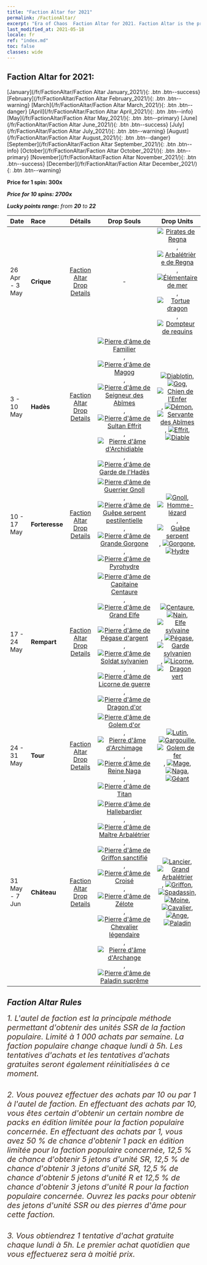 ```yaml
---
title: "Faction Altar for 2021"
permalink: /FactionAltar/
excerpt: "Era of Chaos  Faction Altar for 2021. Faction Altar is the primary method for obtaining SSR units from the popular faction. Limited to 1,000 purchases each week. The popular faction changes at 05:00 every Monday. Purchase attempts and free purchase attempts will also reset then."
last_modified_at: 2021-05-18
locale: fr
ref: "index.md"
toc: false
classes: wide
---
```


##  Faction Altar for **2021:**

  [January](/fr/FactionAltar/Faction Altar January_2021/){: .btn .btn--success} [February](/fr/FactionAltar/Faction Altar February_2021/){: .btn .btn--warning} [March](/fr/FactionAltar/Faction Altar March_2021/){: .btn .btn--danger} [April](/fr/FactionAltar/Faction Altar April_2021/){: .btn .btn--info} [May](/fr/FactionAltar/Faction Altar May_2021/){: .btn .btn--primary} [June](/fr/FactionAltar/Faction Altar June_2021/){: .btn .btn--success} [July](/fr/FactionAltar/Faction Altar July_2021/){: .btn .btn--warning} [August](/fr/FactionAltar/Faction Altar August_2021/){: .btn .btn--danger} [September](/fr/FactionAltar/Faction Altar September_2021/){: .btn .btn--info} [October](/fr/FactionAltar/Faction Altar October_2021/){: .btn .btn--primary} [November](/fr/FactionAltar/Faction Altar November_2021/){: .btn .btn--success} [December](/fr/FactionAltar/Faction Altar December_2021/){: .btn .btn--warning} 

  **Price for 1 spin: 300x** <i class="fas fa-gem"/>

  **Price for 10 spins: 2700x** <i class="fas fa-gem"/>

  **Lucky points range:** from **20** to **22**

  |    Date    |  Race  |  Détails  |   Drop Souls   | Drop Units |
  |:-----------|:-------|:---------:|:--------------:|:----------:|
  | 26 Apr - 3 May | **Crique** | [Faction Altar Drop Details](/fr/FactionAltar/DROP_112/) |  - | [![Pirates de Regna](/images/u/ti_haidao.jpg)](/Items/unt_273/), [![Arbalétrière de Regna](/images/u/ti_ruigenanushou.jpg)](/Items/unt_274/), [![Élémentaire de mer](/images/u/ti_haiyuansu.jpg)](/Items/unt_275/), [![Tortue dragon](/images/u/ti_longgui.jpg)](/Items/unt_278/), [![Dompteur de requins](/images/u/ti_xunshashi.jpg)](/Items/unt_281/) | 
  | 3 - 10 May | **Hadès** | [Faction Altar Drop Details](/fr/FactionAltar/DROP_105/) | [![Pierre d'âme de Familier](/images/u/tia_xiaoemo.jpg)](/Items/unt_313/), [![Pierre d'âme de Magog](/images/u/tia_touhuoguai.jpg)](/Items/unt_314/), [![Pierre d'âme de Seigneur des Abîmes](/images/u/tia_diyulingzhu.jpg)](/Items/unt_316/), [![Pierre d'âme de Sultan Effrit](/images/u/tia_liehuojingling.jpg)](/Items/unt_317/), [![Pierre d'âme d'Archidiable](/images/u/tia_daemo.jpg)](/Items/unt_318/), [![Pierre d'âme de Garde de l'Hadès](/images/u/tia_changjiaoemo.jpg)](/Items/unt_315/) | [![Diablotin](/images/u/ti_xiaoemo.jpg)](/Items/unt_226/), [![Gog](/images/u/ti_touhuoguai.jpg)](/Items/unt_227/), [![Chien de l'Enfer](/images/u/ti_santouquan.jpg)](/Items/unt_228/), [![Démon](/images/u/ti_changjiaoemo.jpg)](/Items/unt_229/), [![Servante des Abîmes](/images/u/ti_diyulingzhu.jpg)](/Items/unt_230/), [![Effrit](/images/u/ti_liehuojingling.jpg)](/Items/unt_231/), [![Diable](/images/u/ti_daemo.jpg)](/Items/unt_232/) | 
  | 10 - 17 May | **Forteresse** | [Faction Altar Drop Details](/fr/FactionAltar/DROP_108/) | [![Pierre d'âme de Guerrier Gnoll](/images/u/tia_langren.jpg)](/Items/unt_336/), [![Pierre d'âme de Guêpe serpent pestilentielle](/images/u/tia_longying.jpg)](/Items/unt_337/), [![Pierre d'âme de Grande Gorgone](/images/u/tia_manniu.jpg)](/Items/unt_339/), [![Pierre d'âme de Pyrohydre](/images/u/tia_duotoulong.jpg)](/Items/unt_341/) | [![Gnoll](/images/u/ti_langren.jpg)](/Items/unt_253/), [![Homme-lézard](/images/u/ti_xiyiren.jpg)](/Items/unt_254/), [![Guêpe serpent](/images/u/ti_longying.jpg)](/Items/unt_255/), [![Gorgone](/images/u/ti_manniu.jpg)](/Items/unt_257/), [![Hydre](/images/u/ti_duotoulong.jpg)](/Items/unt_259/) | 
  | 17 - 24 May | **Rempart** | [Faction Altar Drop Details](/fr/FactionAltar/DROP_102/) | [![Pierre d'âme de Capitaine Centaure](/images/u/tia_banrenma.jpg)](/Items/unt_290/), [![Pierre d'âme de Grand Elfe](/images/u/tia_mujingling.jpg)](/Items/unt_291/), [![Pierre d'âme de Pégase d'argent](/images/u/tia_yinyifeima.jpg)](/Items/unt_292/), [![Pierre d'âme de Soldat sylvanien](/images/u/tia_shuyao.jpg)](/Items/unt_293/), [![Pierre d'âme de Licorne de guerre](/images/u/tia_dujiaoshou.jpg)](/Items/unt_294/), [![Pierre d'âme de Dragon d'or](/images/u/tia_lvlong.jpg)](/Items/unt_295/) | [![Centaure](/images/u/ti_banrenma.jpg)](/Items/unt_199/), [![Nain](/images/u/ti_airen.jpg)](/Items/unt_200/), [![Elfe sylvaine](/images/u/ti_mujingling.jpg)](/Items/unt_201/), [![Pégase](/images/u/ti_feima.jpg)](/Items/unt_202/), [![Garde sylvanien](/images/u/ti_shuyao.jpg)](/Items/unt_203/), [![Licorne](/images/u/ti_dujiaoshou.jpg)](/Items/unt_204/), [![Dragon vert](/images/u/ti_lvlong.jpg)](/Items/unt_205/) | 
  | 24 - 31 May | **Tour** | [Faction Altar Drop Details](/fr/FactionAltar/DROP_106/) | [![Pierre d'âme de Golem d'or](/images/u/tia_tieren.jpg)](/Items/unt_322/), [![Pierre d'âme d'Archimage](/images/u/tia_dafashi.jpg)](/Items/unt_323/), [![Pierre d'âme de Reine Naga](/images/u/tia_shenv.jpg)](/Items/unt_325/), [![Pierre d'âme de Titan](/images/u/tia_taitan.jpg)](/Items/unt_326/) | [![Lutin](/images/u/ti_xiaoyaojing.jpg)](/Items/unt_235/), [![Gargouille](/images/u/ti_shixianggui.jpg)](/Items/unt_236/), [![Golem de fer](/images/u/ti_tieren.jpg)](/Items/unt_237/), [![Mage](/images/u/ti_dafashi.jpg)](/Items/unt_238/), [![Naga](/images/u/ti_shenv.jpg)](/Items/unt_240/), [![Géant ](/images/u/ti_taitan.jpg)](/Items/unt_241/) | 
  | 31 May - 7 Jun | **Château** | [Faction Altar Drop Details](/fr/FactionAltar/DROP_101/) | [![Pierre d'âme de Hallebardier](/images/u/tia_jibing.jpg)](/Items/unt_282/), [![Pierre d'âme de Maître Arbalétrier](/images/u/tia_nushou.jpg)](/Items/unt_283/), [![Pierre d'âme de Griffon sanctifié](/images/u/tia_shijiu.jpg)](/Items/unt_284/), [![Pierre d'âme de Croisé](/images/u/tia_shizijun.jpg)](/Items/unt_285/), [![Pierre d'âme de Zélote](/images/u/tia_senglv.jpg)](/Items/unt_286/), [![Pierre d'âme de Chevalier légendaire](/images/u/tia_qishi.jpg)](/Items/unt_287/), [![Pierre d'âme d'Archange](/images/u/tia_datianshi.jpg)](/Items/unt_288/), [![Pierre d'âme de Paladin suprême](/images/u/tia_shengqishi.jpg)](/Items/unt_289/) | [![Lancier](/images/u/ti_jibing.jpg)](/Items/unt_190/), [![Grand Arbalétrier](/images/u/ti_nushou.jpg)](/Items/unt_191/), [![Griffon](/images/u/ti_shijiu.jpg)](/Items/unt_192/), [![Spadassin](/images/u/ti_shizijun.jpg)](/Items/unt_193/), [![Moine](/images/u/ti_senglv.jpg)](/Items/unt_194/), [![Cavalier ](/images/u/ti_qishi.jpg)](/Items/unt_195/), [![Ange](/images/u/ti_datianshi.jpg)](/Items/unt_196/), [![Paladin](/images/u/ti_shengqishi.jpg)](/Items/unt_197/) | 




## Faction Altar Rules

  <span style="color: #3c2a1e;font-size:20px">1. L'autel de faction est la principale méthode permettant d'obtenir des unités SSR de la faction populaire. Limité à 1 000 achats par semaine. La faction populaire change chaque lundi à 5h. Les tentatives d'achats et les tentatives d'achats gratuites seront également réinitialisées à ce moment. </span><br/>

<br/>  <span style="color: #3c2a1e;font-size:20px">2. Vous pouvez effectuer des achats par 10 ou par 1 à l'autel de faction. En effectuant des achats par 10, vous êtes certain d'obtenir un certain nombre de packs en édition limitée pour la faction populaire concernée. En effectuant des achats par 1, vous avez 50 % de chance d'obtenir 1 pack en édition limitée pour la faction populaire concernée, 12,5 % de chance d'obtenir 5 jetons d'unité SR, 12,5 % de chance d'obtenir 3 jetons d'unité SR, 12,5 % de chance d'obtenir 5 jetons d'unité R et 12,5 % de chance d'obtenir 3 jetons d'unité R pour la faction populaire concernée. Ouvrez les packs pour obtenir des jetons d'unité SSR ou des pierres d'âme pour cette faction.</span><br/>

<br/>  <span style="color: #3c2a1e;font-size:20px">3. Vous obtiendrez 1 tentative d'achat gratuite chaque lundi à 5h. Le premier achat quotidien que vous effectuerez sera à moitié prix.</span><br/>

<br/>